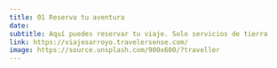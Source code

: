 ```yaml
---
title: 01 Reserva tu aventura
date:
subtitle: Aquí puedes reservar tu viaje. Solo servicios de tierra
link: https://viajesarroyo.travelersense.com/
image: https://source.unsplash.com/900x600/?traveller
---
```

